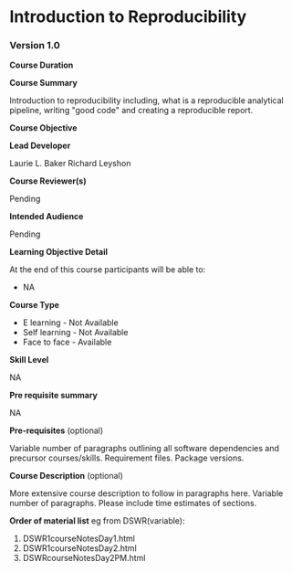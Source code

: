 # Introduction to Reproducibility

### Version 1.0

**Course Duration**


**Course Summary** 

Introduction to reproducibility including, what is a reproducible analytical pipeline, writing "good code" and creating a reproducible report.

**Course Objective** 


**Lead Developer**

Laurie L. Baker
Richard Leyshon

**Course Reviewer(s)**

Pending

**Intended Audience** 

Pending

**Learning Objective Detail** 

At the end of this course participants will be able to:

* NA

**Course Type**

* E learning - Not Available
* Self learning - Not Available
* Face to face - Available

**Skill Level** <variable>

NA

**Pre requisite summary** <variable>

NA



**Pre-requisites** (optional)

Variable number of paragraphs outlining all software dependencies and precursor courses/skills.
Requirement files.
Package versions.

**Course Description** (optional)

More extensive course description to follow in paragraphs here. Variable number of paragraphs. Please include time
estimates of sections.


**Order of material list** eg from DSWR(variable):

1. DSWR1courseNotesDay1.html
2. DSWR1courseNotesDay2.html
3. DSWRcourseNotesDay2PM.html

